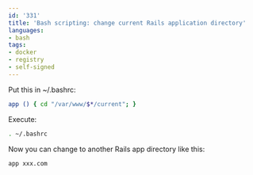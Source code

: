 ```yaml
---
id: '331'
title: 'Bash scripting: change current Rails application directory'
languages:
- bash
tags:
- docker
- registry
- self-signed
---
```

Put this in ~/.bashrc:


```bash
app () { cd "/var/www/$*/current"; }
```
    

Execute:


```bash
. ~/.bashrc
```
    

Now you can change to another Rails app directory like this:


```bash
app xxx.com
```
    

